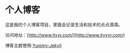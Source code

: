 # 个人博客

这是我的个人博客项目，里面会记录生活和技术的点点滴滴。


访问地址：[http://www.ityyr.com/](http://www.ityyyr.com/)


博客主题使用:[Yummy-Jekyll](https://github.com/DONGChuan/Yummy-Jekyll)

